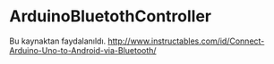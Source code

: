 # ArduinoBluetothController

Bu kaynaktan faydalanıldı.
http://www.instructables.com/id/Connect-Arduino-Uno-to-Android-via-Bluetooth/
